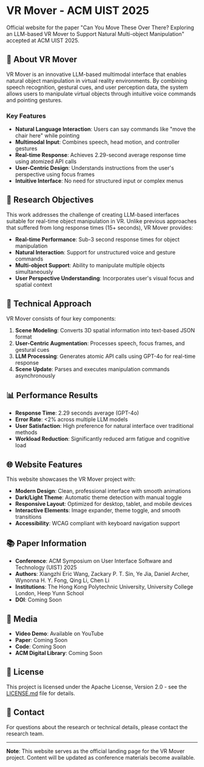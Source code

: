 # VR Mover - ACM UIST 2025

Official website for the paper "Can You Move These Over There? Exploring an LLM-based VR Mover to Support Natural Multi-object Manipulation" accepted at ACM UIST 2025.

## 📖 About VR Mover

VR Mover is an innovative LLM-based multimodal interface that enables natural object manipulation in virtual reality environments. By combining speech recognition, gestural cues, and user perception data, the system allows users to manipulate virtual objects through intuitive voice commands and pointing gestures.

### Key Features

- **Natural Language Interaction**: Users can say commands like "move the chair here" while pointing
- **Multimodal Input**: Combines speech, head motion, and controller gestures
- **Real-time Response**: Achieves 2.29-second average response time using atomized API calls
- **User-Centric Design**: Understands instructions from the user's perspective using focus frames
- **Intuitive Interface**: No need for structured input or complex menus

## 🎯 Research Objectives

This work addresses the challenge of creating LLM-based interfaces suitable for real-time object manipulation in VR. Unlike previous approaches that suffered from long response times (15+ seconds), VR Mover provides:

- **Real-time Performance**: Sub-3 second response times for object manipulation
- **Natural Interaction**: Support for unstructured voice and gesture commands
- **Multi-object Support**: Ability to manipulate multiple objects simultaneously
- **User Perspective Understanding**: Incorporates user's visual focus and spatial context

## 🔬 Technical Approach

VR Mover consists of four key components:

1. **Scene Modeling**: Converts 3D spatial information into text-based JSON format
2. **User-Centric Augmentation**: Processes speech, focus frames, and gestural cues
3. **LLM Processing**: Generates atomic API calls using GPT-4o for real-time response
4. **Scene Update**: Parses and executes manipulation commands asynchronously

## 📊 Performance Results

- **Response Time**: 2.29 seconds average (GPT-4o)
- **Error Rate**: <2% across multiple LLM models
- **User Satisfaction**: High preference for natural interface over traditional methods
- **Workload Reduction**: Significantly reduced arm fatigue and cognitive load

## 🌐 Website Features

This website showcases the VR Mover project with:

- **Modern Design**: Clean, professional interface with smooth animations
- **Dark/Light Theme**: Automatic theme detection with manual toggle
- **Responsive Layout**: Optimized for desktop, tablet, and mobile devices
- **Interactive Elements**: Image expander, theme toggle, and smooth transitions
- **Accessibility**: WCAG compliant with keyboard navigation support

## 📚 Paper Information

- **Conference**: ACM Symposium on User Interface Software and Technology (UIST) 2025
- **Authors**: Xiangzhi Eric Wang, Zackary P. T. Sin, Ye Jia, Daniel Archer, Wynonna H. Y. Fong, Qing Li, Chen Li
- **Institutions**: The Hong Kong Polytechnic University, University College London, Heep Yunn School
- **DOI**: Coming Soon

## 🎥 Media

- **Video Demo**: Available on YouTube
- **Paper**: Coming Soon
- **Code**: Coming Soon
- **ACM Digital Library**: Coming Soon

## 📄 License

This project is licensed under the Apache License, Version 2.0 - see the [LICENSE.md](LICENSE.md) file for details.

## 🤝 Contact

For questions about the research or technical details, please contact the research team.

---

**Note**: This website serves as the official landing page for the VR Mover project. Content will be updated as conference materials become available.
